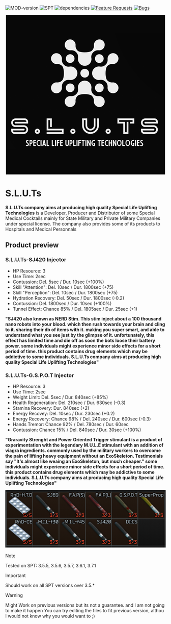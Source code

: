 ![MOD-version](https://img.shields.io/badge/MOD%20version-1.2.0-green) ![SPT](https://img.shields.io/badge/SPT%20version-3.7.1-blue) ![dependencies](https://img.shields.io/badge/dependencies-none-green) [![Feature Requests](https://img.shields.io/github/issues/Bulld0z3r-SPT/S.L.U.Ts/feature-request.svg)](https://github.com/Bulld0z3r-SPT/S.L.U.Ts/issues?q=is%3Aopen+is%3Aissue+label%3Afeature-request+sort%3Areactions-%2B1-desc) [![Bugs](https://img.shields.io/github/issues/Bulld0z3r-SPT/S.L.U.Ts/bug.svg)](https://github.com/Bulld0z3r-SPT/S.L.U.Ts/issues?utf8=✓&q=is%3Aissue+is%3Aopen+label%3Abug)

<p align="center">
    <img src="/content/SLUTs_logo.png" height="500">
</p>

# S.L.U.Ts
**S.L.U.Ts company aims at producing high quality Special Life Uplifting Technologies** is a Developer, Producer and Distributor of some Special Medical Cocktails mainly for State Military and Private Military Companies under special license.
The company also provides some of its products to Hospitals and Medical Personnals

## Product preview

### S.L.U.Ts-SJ420 Injector
- HP Resource: 3
- Use Time: 2sec
- Contussion: Del. 5sec / Dur. 10sec (+100%)
- Skill "Attention": Del. 10sec / Dur. 1800sec (+75)
- Skill "Perception": Del. 10sec / Dur. 1800sec (+75)
- Hydration Recovery: Del. 50sec / Dur. 1800sec (-0.2)
- Contussion: Del. 1800sec / Dur. 10sec (+100%)
- Tunnel Effect: Chance 85% / Del. 1805sec / Dur. 25sec (+1)

**"SJ420 also known as NERD Stim. This stim inject about a 100 thousand nano robots into your blood. which then rush towards your brain and cling to it. sharing their db of items with it. making you super smart, and able to understand what you see just by the glimpse of it. unfortunately, this effect has limited time and die off as soon the bots loose their battery power. some individuals might experience minor side effects for a short period of time. this product contains drug elements which may be addictive to some individuals. S.L.U.Ts company aims at producing high quality Special Life Uplifting Technologies"**


### S.L.U.Ts-G.S.P.O.T Injector
- HP Resource: 3
- Use Time: 2sec
- Weight Limit: Del. 5sec / Dur. 840sec (+85%)
- Health Regeneration: Del. 210sec / Dur. 630sec (-0.3)
- Stamina Recovery: Dur. 840sec (+2)
- Energy Recovey: Del. 10sec / Dur. 230sec (+0.2)
- Energy Recovery: Chance 98% / Del. 240sec / Dur. 600sec (-0.3)
- Hands Tremor: Chance 92% / Del. 780sec / Dur. 60sec
- Contussion: Chance 15% / Del. 840sec / Dur. 30sec (+100%)

**"Graravity Strenght and Power Oriented Trigger stimulant is a product of experimentation with the legendary M.U.L.E stimulant with an addition of viagra ingredients. commonly used by the military workers to overcome the pain of lifting heavy equipment without an ExoSkeleton. Testimonials say "It's almost like weaing an ExoSkeleton, but much cheaper." some individuals might experience minor side effects for a short period of time. this product contains drug elements which may be addictive to some individuals. S.L.U.Ts company aims at producing high quality Special Life Uplifting Technologies"**

<p align="center">
    <img src="content/sluts_all.png" height="180">
</p>

> [!NOTE]
> Tested on SPT: 3.5.5, 3.5.6, 3.5.7, 3.6.1, 3.7.1

> [!IMPORTANT]
> Should work on all SPT versions over 3.5.*

> [!WARNING]
> Might Work on previous versions but its not a guarantee. and I am not going to make it happen
> You can try editing the files to fit previous version, althou I would not know why you would want to ;)
